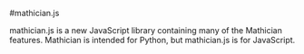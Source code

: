 #mathician.js

mathician.js is a new JavaScript library containing many of the Mathician features. Mathician is intended for Python, but mathician.js is for JavaScript.
